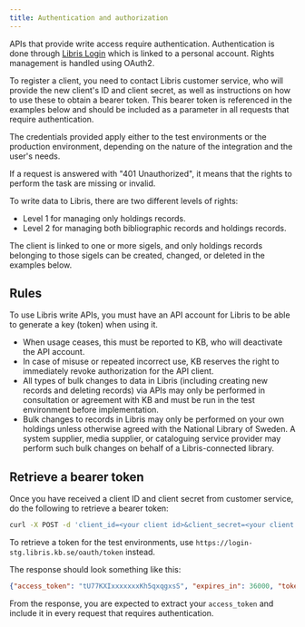 ```yaml
---
title: Authentication and authorization
---
```

APIs that provide write access require authentication. Authentication is done through [Libris Login](https://login.libris.kb.se/) which is linked to a personal account. Rights management is handled using OAuth2.

To register a client, you need to contact Libris customer service, who will provide the new client's ID and client secret, as well as instructions on how to use these to obtain a bearer token. This bearer token is referenced in the examples below and should be included as a parameter in all requests that require authentication.

The credentials provided apply either to the test environments or the production environment, depending on the nature of the integration and the user's needs.

If a request is answered with "401 Unauthorized", it means that the rights to perform the task are missing or invalid.

To write data to Libris, there are two different levels of rights:

* Level 1 for managing only holdings records.
* Level 2 for managing both bibliographic records and holdings records.

The client is linked to one or more sigels, and only holdings records belonging to those sigels can be created, changed, or deleted in the examples below.

## Rules

To use Libris write APIs, you must have an API account for Libris to be able to generate a key (token) when using it.

* When usage ceases, this must be reported to KB, who will deactivate the API account.
* In case of misuse or repeated incorrect use, KB reserves the right to immediately revoke authorization for the API client.
* All types of bulk changes to data in Libris (including creating new records and deleting records) via APIs may only be performed in consultation or agreement with KB and must be run in the test environment before implementation.
* Bulk changes to records in Libris may only be performed on your own holdings unless otherwise agreed with the National Library of Sweden. A system supplier, media supplier, or cataloguing service provider may perform such bulk changes on behalf of a Libris-connected library.

## Retrieve a bearer token

Once you have received a client ID and client secret from customer service, do the following to retrieve a bearer token:

```bash title="Shell"
curl -X POST -d 'client_id=<your client id>&client_secret=<your client secret>&grant_type=client_credentials' https://login.libris.kb.se/oauth/token'
```
To retrieve a token for the test environments, use `https://login-stg.libris.kb.se/oauth/token` instead.

The response should look something like this:

```json title="JSON"
{"access_token": "tU77KXIxxxxxxxKh5qxqgxsS", "expires_in": 36000, "token_type": "Bearer", "scope": "read write", "app_version": "1.5.0"}
```

From the response, you are expected to extract your `access_token` and include it in every request that requires authentication. 
